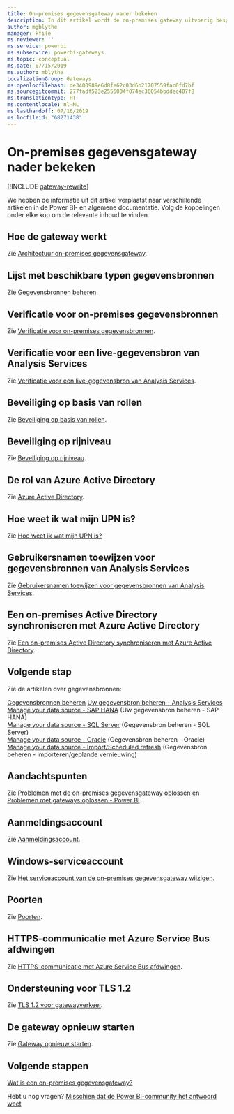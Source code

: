 ```yaml
---
title: On-premises gegevensgateway nader bekeken
description: In dit artikel wordt de on-premises gateway uitvoerig besproken. Er wordt gekeken hoe de service samenwerkt met Azure Active Directory en uw lokale Active Directory in combinatie met Analysis Services
author: mgblythe
manager: kfile
ms.reviewer: ''
ms.service: powerbi
ms.subservice: powerbi-gateways
ms.topic: conceptual
ms.date: 07/15/2019
ms.author: mblythe
LocalizationGroup: Gateways
ms.openlocfilehash: de3400989e6d8fe62c03d6b21707559fac0fd7bf
ms.sourcegitcommit: 277fadf523e2555004f074ec36054bbddec407f8
ms.translationtype: HT
ms.contentlocale: nl-NL
ms.lasthandoff: 07/16/2019
ms.locfileid: "68271438"
---
```

# <a name="on-premises-data-gateway-in-depth"></a>On-premises gegevensgateway nader bekeken

[!INCLUDE [gateway-rewrite](includes/gateway-rewrite.md)]

We hebben de informatie uit dit artikel verplaatst naar verschillende artikelen in de Power BI- en algemene documentatie. Volg de koppelingen onder elke kop om de relevante inhoud te vinden.

## <a name="how-the-gateway-works"></a>Hoe de gateway werkt

Zie [Architectuur on-premises gegevensgateway](/data-integration/gateway/service-gateway-onprem-indepth).

## <a name="list-of-available-data-source-types"></a>Lijst met beschikbare typen gegevensbronnen

Zie [Gegevensbronnen beheren](service-gateway-data-sources.md).

## <a name="authentication-to-on-premises-data-sources"></a>Verificatie voor on-premises gegevensbronnen

Zie [Verificatie voor on-premises gegevensbronnen](/data-integration/gateway/service-gateway-onprem-indepth#authentication-to-on-premises-data-sources).

## <a name="authentication-to-a-live-analysis-services-data-source"></a>Verificatie voor een live-gegevensbron van Analysis Services

Zie [Verificatie voor een live-gegevensbron van Analysis Services](service-gateway-enterprise-manage-ssas.md#authentication-to-a-live-analysis-services-data-source).

## <a name="role-based-security"></a>Beveiliging op basis van rollen

Zie [Beveiliging op basis van rollen](service-gateway-enterprise-manage-ssas.md#role-based-security).

## <a name="row-level-security"></a>Beveiliging op rijniveau

Zie [Beveiliging op rijniveau](service-gateway-enterprise-manage-ssas.md#row-level-security).

## <a name="what-about-azure-active-directory"></a>De rol van Azure Active Directory

Zie [Azure Active Directory](/data-integration/gateway/service-gateway-onprem-indepth#azure-active-directory).

## <a name="how-do-i-tell-what-my-upn-is"></a>Hoe weet ik wat mijn UPN is?

Zie [Hoe weet ik wat mijn UPN is?](/data-integration/gateway/service-gateway-onprem-indepth#how-do-i-tell-what-my-upn-is)

## <a name="mapping-usernames-for-analysis-services-data-sources"></a>Gebruikersnamen toewijzen voor gegevensbronnen van Analysis Services

Zie [Gebruikersnamen toewijzen voor gegevensbronnen van Analysis Services](service-gateway-enterprise-manage-ssas.md#mapping-usernames-for-analysis-services-data-sources).

## <a name="synchronize-an-on-premises-active-directory-with-azure-active-directory"></a>Een on-premises Active Directory synchroniseren met Azure Active Directory

Zie [Een on-premises Active Directory synchroniseren met Azure Active Directory](/data-integration/gateway/service-gateway-onprem-indepth#synchronize-an-on-premises-active-directory-with-azure-active-directory).

## <a name="what-to-do-next"></a>Volgende stap

Zie de artikelen over gegevensbronnen:

[Gegevensbronnen beheren](service-gateway-data-sources.md)
[Uw gegevensbron beheren - Analysis Services](service-gateway-enterprise-manage-ssas.md)  
[Manage your data source - SAP HANA](service-gateway-enterprise-manage-sap.md) (Uw gegevensbron beheren - SAP HANA)  
[Manage your data source - SQL Server](service-gateway-enterprise-manage-sql.md) (Gegevensbron beheren - SQL Server)  
[Manage your data source - Oracle](service-gateway-onprem-manage-oracle.md) (Gegevensbron beheren - Oracle)  
[Manage your data source - Import/Scheduled refresh](service-gateway-enterprise-manage-scheduled-refresh.md) (Gegevensbron beheren - importeren/geplande vernieuwing)  

## <a name="where-things-can-go-wrong"></a>Aandachtspunten

Zie [Problemen met de on-premises gegevensgateway oplossen](/data-integration/gateway/service-gateway-tshoot) en [Problemen met gateways oplossen - Power BI](service-gateway-onprem-tshoot.md).

## <a name="sign-in-account"></a>Aanmeldingsaccount

Zie [Aanmeldingsaccount](/data-integration/gateway/service-gateway-onprem-indepth#sign-in-account).

## <a name="windows-service-account"></a>Windows-serviceaccount

Zie [Het serviceaccount van de on-premises gegevensgateway wijzigen](/data-integration/gateway/service-gateway-service-account).

## <a name="ports"></a>Poorten

Zie [Poorten](/data-integration/gateway/service-gateway-communication#ports).

## <a name="forcing-https-communication-with-azure-service-bus"></a>HTTPS-communicatie met Azure Service Bus afdwingen

Zie [HTTPS-communicatie met Azure Service Bus afdwingen](/data-integration/gateway/service-gateway-communication#force-https-communication-with-azure-service-bus).

## <a name="support-for-tls-12"></a>Ondersteuning voor TLS 1.2

Zie [TLS 1.2 voor gatewayverkeer](/data-integration/gateway/service-gateway-communication#tls-12-for-gateway-traffic).

## <a name="how-to-restart-the-gateway"></a>De gateway opnieuw starten

Zie [Gateway opnieuw starten](/data-integration/gateway/service-gateway-restart).

## <a name="next-steps"></a>Volgende stappen

[Wat is een on-premises gegevensgateway?](service-gateway-onprem.md)

Hebt u nog vragen? [Misschien dat de Power BI-community het antwoord weet](http://community.powerbi.com/)
